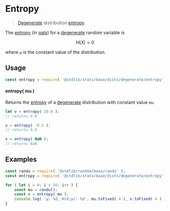 <!--

@license Apache-2.0

Copyright (c) 2018 The Stdlib Authors.

Licensed under the Apache License, Version 2.0 (the "License");
you may not use this file except in compliance with the License.
You may obtain a copy of the License at

   http://www.apache.org/licenses/LICENSE-2.0

Unless required by applicable law or agreed to in writing, software
distributed under the License is distributed on an "AS IS" BASIS,
WITHOUT WARRANTIES OR CONDITIONS OF ANY KIND, either express or implied.
See the License for the specific language governing permissions and
limitations under the License.

-->

# Entropy

> [Degenerate][degenerate-distribution] distribution [entropy][entropy].

<!-- Section to include introductory text. Make sure to keep an empty line after the intro `section` element and another before the `/section` close. -->

<section class="intro">

The [entropy][entropy] (in [nats][nats]) for a [degenerate][degenerate-distribution] random variable is

<!-- <equation class="equation" label="eq:degenerate_entropy" align="center" raw="H\left( X \right) = 0" alt="Entropy for a degenerate distribution."> -->

```math
H\left( X \right) = 0
```

<!-- <div class="equation" align="center" data-raw-text="H\left( X \right) = 0" data-equation="eq:degenerate_entropy">
    <img src="https://cdn.jsdelivr.net/gh/stdlib-js/stdlib@e1fbdee688c5409e4cc6b0cd06d90b1cd2abd67c/lib/node_modules/@stdlib/stats/base/dists/degenerate/entropy/docs/img/equation_degenerate_entropy.svg" alt="Entropy for a degenerate distribution.">
    <br>
</div> -->

<!-- </equation> -->

where `μ` is the constant value of the distribution.

</section>

<!-- /.intro -->

<!-- Package usage documentation. -->

<section class="usage">

## Usage

```javascript
const entropy = require( '@stdlib/stats/base/dists/degenerate/entropy' );
```

#### entropy( mu )

Returns the [entropy][entropy] of a [degenerate][degenerate-distribution] distribution with constant value `mu`.

```javascript
let v = entropy( 10.0 );
// returns 0.0

v = entropy( -0.5 );
// returns 0.0

v = entropy( NaN );
// returns NaN
```

</section>

<!-- /.usage -->

<!-- Package usage notes. Make sure to keep an empty line after the `section` element and another before the `/section` close. -->

<section class="notes">

</section>

<!-- /.notes -->

<!-- Package usage examples. -->

<section class="examples">

## Examples

<!-- eslint no-undef: "error" -->

```javascript
const randu = require( '@stdlib/random/base/randu' );
const entropy = require( '@stdlib/stats/base/dists/degenerate/entropy' );

for ( let i = 0; i < 10; i++ ) {
    const mu = randu();
    const v = entropy( mu );
    console.log( 'µ: %d, H(X;µ): %d', mu.toFixed( 4 ), v.toFixed( 4 ) );
}
```

</section>

<!-- /.examples -->

<!-- Section to include cited references. If references are included, add a horizontal rule *before* the section. Make sure to keep an empty line after the `section` element and another before the `/section` close. -->

<section class="references">

</section>

<!-- /.references -->

<!-- Section for related `stdlib` packages. Do not manually edit this section, as it is automatically populated. -->

<section class="related">

</section>

<!-- /.related -->

<!-- Section for all links. Make sure to keep an empty line after the `section` element and another before the `/section` close. -->

<section class="links">

[degenerate-distribution]: https://en.wikipedia.org/wiki/Degenerate_distribution

[entropy]: https://en.wikipedia.org/wiki/Entropy_%28information_theory%29

[nats]: https://en.wikipedia.org/wiki/Nat_%28unit%29

</section>

<!-- /.links -->

